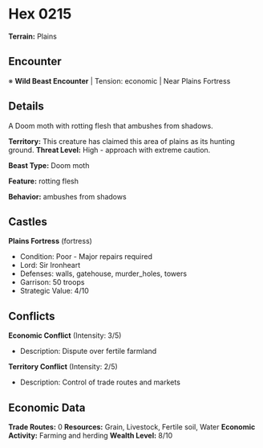 # Hex 0215

**Terrain:** Plains

## Encounter
※ **Wild Beast Encounter** | Tension: economic | Near Plains Fortress

## Details
A Doom moth with rotting flesh that ambushes from shadows.

**Territory:** This creature has claimed this area of plains as its hunting ground.
**Threat Level:** High - approach with extreme caution.

**Beast Type:** Doom moth

**Feature:** rotting flesh

**Behavior:** ambushes from shadows

## Castles
**Plains Fortress** (fortress)
- Condition: Poor - Major repairs required
- Lord: Sir Ironheart
- Defenses: walls, gatehouse, murder_holes, towers
- Garrison: 50 troops
- Strategic Value: 4/10

## Conflicts
**Economic Conflict** (Intensity: 3/5)
- Description: Dispute over fertile farmland

**Territory Conflict** (Intensity: 2/5)
- Description: Control of trade routes and markets

## Economic Data
**Trade Routes:** 0
**Resources:** Grain, Livestock, Fertile soil, Water
**Economic Activity:** Farming and herding
**Wealth Level:** 8/10
